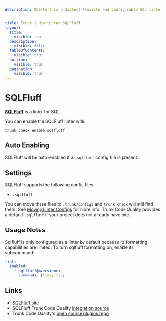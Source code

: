 ```yaml
---
description: SQLFluff is a dialect-flexible and configurable SQL linter.


title: Trunk | How to run SQLFluff
layout:
  title:
    visible: true
  description:
    visible: false
  tableOfContents:
    visible: true
  outline:
    visible: true
  pagination:
    visible: true
---
```


# SQLFluff

[**SQLFluff**](https://github.com/sqlfluff/sqlfluff) is a linter for SQL.

You can enable the SQLFluff linter with:

```shell
trunk check enable sqlfluff
```

## Auto Enabling

SQLFluff will be auto-enabled if a `.sqlfluff` config file is present.

## Settings

SQLFluff supports the following config files:
* `.sqlfluff`

You can move these files to `.trunk/configs` and `trunk check` will still find them. See [Moving Linter Configs](..#moving-linter-configs) for more info.
Trunk Code Quality provides a default `.sqlfluff` if your project does not already have one.

## Usage Notes

Sqlfluff is only configured as a linter by default because its formatting capabilities are limited. To turn sqlfluff formatting on, enable its subcommand:

```yaml
lint:
  enabled:
    - sqlfluff@<version>:
      commands: [lint, fix]
```




## Links

- [SQLFluff site](https://github.com/sqlfluff/sqlfluff)
- SQLFluff Trunk Code Quality [integration source](https://github.com/trunk-io/plugins/tree/main/linters/sqlfluff)
- Trunk Code Quality's [open source plugins repo](https://github.com/trunk-io/plugins/tree/main)
